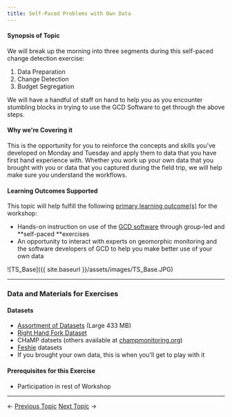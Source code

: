 ```yaml
---
title: Self-Paced Problems with Own Data
---
```


#### Synopsis of Topic

We will break up the morning into three segments during this self-paced change detection exercise:

1. Data Preparation
2. Change Detection
3. Budget Segregation

We will have a handful of staff on hand to help you as you encounter stumbling blocks in trying to use the GCD Software to get through the above steps. 

#### Why we're Covering it

This is the opportunity for you to reinforce the concepts and skills you've developed on Monday and Tuesday and apply them to data that you have first hand experience with. Whether you work up your own data that you brought with you or data that you captured during the field trip, we will help make sure you understand the workflows. 

#### Learning Outcomes Supported

This topic will help fulfill the following [primary learning outcome(s)](http://gcdworkshop.joewheaton.org/syllabus/primary-learning-outcomes) for the workshop:

- Hands-on instruction on use of the [GCD software](http://www.joewheaton.org/Home/research/software/GCD) through group-led and **self-paced **exercises
- An opportunity to interact with experts on geomorphic monitoring and the software developers of GCD to help you make better use of your own data

![TS_Base]({{ site.baseurl }}/assets/images/TS_Base.JPG)

------

### Data and Materials for Exercises

#### Datasets

- [Assortment of Datasets](http://etal.usu.edu/GCD/Workshop/2014_ANZGG/S_ClosureSedimentBudgets.pdf) (Large 433 MB)
- [Right Hand Fork Dataset](http://etal.usu.edu/GCD/Workshop/2012May/RHF_GCDShortCourse_Data.zip)
- CHaMP datsets (others available at [champmonitoring.org](http://champmonitoring.org/))
- [Feshie](http://feshie.joewheaton.org/) datasets
- If you brought your own data, this is when you'll get to play with it

#### Prerequisites for this Exercise

- Participation in rest of Workshop

------

← [Previous Topic](http://gcdworkshop.joewheaton.org/workshop-topics/versions/2-day-workshop/anzgg-workshop-topics/2-application-interpretations-of-change-detection-day-2/s-closure-of-sediment-budgets-transient-storage-analysis)          [ ](http://gcdworkshop.joewheaton.org/workshop-topics/versions/2-day-workshop/anzgg-workshop-topics/2-application-interpretations-of-change-detection-day-2/goog_570148306)[Next Topic](http://gcdworkshop.joewheaton.org/workshop-topics/versions/2-day-workshop/anzgg-workshop-topics/2-application-interpretations-of-change-detection-day-2/u-participant-feature-requests-what-we-didn-t-cover-workshop-synthesis) →
